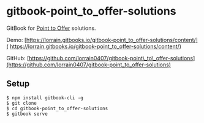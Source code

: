 # gitbook-point\_to\_offer-solutions

GitBook for [Point to Offer](https://www.nowcoder.com/ta/coding-interviews) solutions.

Demo: [https://lorrain.gitbooks.io/gitbook-point_to_offer-solutions/content/]( https://lorrain.gitbooks.io/gitbook-point_to_offer-solutions/content/)

GitHub: [https://github.com/lorrain0407/gitbook-point\_to\_offer-solutions](https://github.com/lorrain0407/gitbook-point_to_offer-solutions)

## Setup

```shell
$ npm install gitbook-cli -g
$ git clone 
$ cd gitbook-point_to_offer-solutions
$ gitbook serve
```



